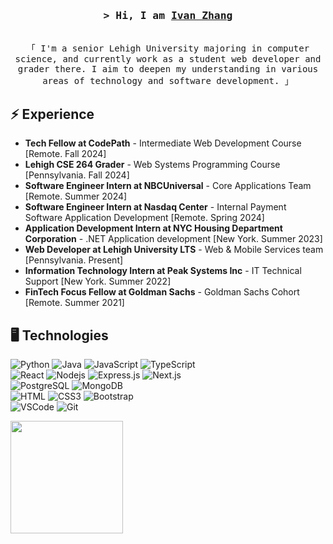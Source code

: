 <!-- Intro  -->
<h3 align="center">
        <samp>&gt; Hi, I am
                <b><a target="_blank" href="https://alsiam.com">Ivan Zhang</a></b>
        </samp>
</h3>

<p align="center"> 
  <samp>
    <br>
    「 I'm a senior Lehigh University majoring in computer science, and currently work as a student web developer and grader there. I aim to deepen my understanding in various areas of technology and software development. 」
  </samp>
</p>

## ⚡ Experience
- **Tech Fellow at CodePath** - Intermediate Web Development Course [Remote. Fall 2024]
- **Lehigh CSE 264 Grader** - Web Systems Programming Course [Pennsylvania. Fall 2024]
- **Software Engineer Intern at NBCUniversal** - Core Applications Team [Remote. Summer 2024]
- **Software Engineer Intern at Nasdaq Center** - Internal Payment Software Application Development [Remote. Spring 2024]
- **Application Development Intern at NYC Housing Department Corporation** - .NET Application development [New York. Summer 2023]
- **Web Developer at Lehigh University LTS** - Web & Mobile Services team [Pennsylvania. Present]
- **Information Technology Intern at Peak Systems Inc** - IT Technical Support [New York. Summer 2022]
- **FinTech Focus Fellow at Goldman Sachs** - Goldman Sachs Cohort [Remote. Summer 2021]

## 🖥️ Technologies
![Python](https://img.shields.io/badge/python-3670A0?style=for-the-badge&logo=python&logoColor=ffdd54)
![Java](https://img.shields.io/badge/Java-ED8B00?style=for-the-badge&logo=openjdk&logoColor=white)
![JavaScript](https://img.shields.io/badge/Javascript-F0DB4F?style=for-the-badge&labelColor=black&logo=javascript&logoColor=F0DB4F)
![TypeScript](https://img.shields.io/badge/Typescript-F0DB4F?style=for-the-badge&labelColor=black&logo=javascript&logoColor=F0DB4F)
<br>
![React](https://img.shields.io/badge/-React-61DBFB?style=for-the-badge&labelColor=black&logo=react&logoColor=61DBFB)
![Nodejs](https://img.shields.io/badge/Nodejs-3C873A?style=for-the-badge&labelColor=black&logo=node.js&logoColor=3C873A)
![Express.js](https://img.shields.io/badge/Express.js-000000?style=for-the-badge&logo=express&logoColor=white)
![Next.js](https://img.shields.io/badge/next.js-000000?style=for-the-badge&logo=express&logoColor=white)
<br>
![PostgreSQL](https://img.shields.io/badge/PostgreSQL-316192?style=for-the-badge&logo=postgresql&logoColor=white)
![MongoDB](https://img.shields.io/badge/MongoDB-4EA94B?style=for-the-badge&logo=mongodb&logoColor=white)
<br>
![HTML](https://img.shields.io/badge/HTML5-E34F26?style=for-the-badge&logo=html5&logoColor=white)
![CSS3](https://img.shields.io/badge/CSS3-1572B6?style=for-the-badge&logo=css3&logoColor=white)
![Bootstrap](https://img.shields.io/badge/Bootstrap-563D7C?style=for-the-badge&logo=bootstrap&logoColor=white)
<br>
![VSCode](https://img.shields.io/badge/Visual_Studio-0078d7?style=for-the-badge&logo=visual%20studio&logoColor=white)
![Git](https://img.shields.io/badge/Git-F05032?style=for-the-badge&logo=git&logoColor=white)

<a href="https://github.com/ivanthecoder1">
      <img height="180em" src="https://github-readme-stats.vercel.app/api/top-langs/?username=ivanthecoder1&layout=compact&theme=transparent&border_radius=5&card_width=500"/>
    </a>

